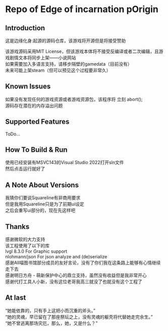 # Repo of Edge of incarnation pOrigin

## Introduction

这是边缘化身:起源的源码仓库，该游戏将开源但是将接受赞助  

该游戏源码采用MIT License，但该游戏本体将不接受反编译或者二次编辑，且游戏剧情文本将同步上架——小说网站  
如果需要加入多语言支持，请移步隔壁的gamedata（目前没有）  
未来可能上架steam（但可以预见这个过程要非常久）  

## Known Issues

如果没有发现任何的游戏资源或者游戏资源包，该程序将 立刻 abort();  
源码存在潜在的内存溢出问题  

## Supported Features

ToDo...  

## How To Build & Run

使用已经安装有MSVC143的Visual Studio 2022打开sln文件  
然后点击运行就好了  


## A Note About Versions

我猜你们要说Squareline有非商用要求  
但是我用Squareline只是为了前期ui设定  
之后会重写ui部分的，现在先这样吧  

## Thanks

感谢微软的大力支持  
该工程使用了以下的库  
lvgl 8.3.0 For Graphic support  
nlohmann/json For json analyze and (de)serialize  
感谢All喵图书馆部分成员的友好言论，没有了你们我在这条路上能够有心情继续走下去  
感谢明日方舟 - 萌新保护中心的鼎立支持，虽然没有收益但是我非常开心  
感谢代打工具人小新，没有这位老哥我高三就没了也就没有这个工程了  

## At last
“她能依靠的，只有手上这把小而沉重的斧头。”  
“她的灵魂，早已留在了那座祭坛之上，没有灵魂的躯壳将代替她走完余生。”  
“她不曾逃离那场灾厄，那么，她，又是什么？”  
